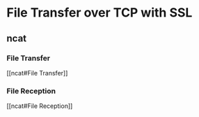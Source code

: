 # File Transfer over TCP with SSL

## ncat

### File Transfer

[[ncat#File Transfer]]

### File Reception

[[ncat#File Reception]]